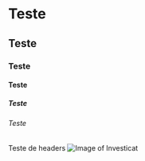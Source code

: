 # Teste
## Teste
### Teste
#### Teste
##### Teste
###### Teste

Teste de headers
![Image of Investicat](https://octodex.github.com/images/privateinvestocat.jpg)
